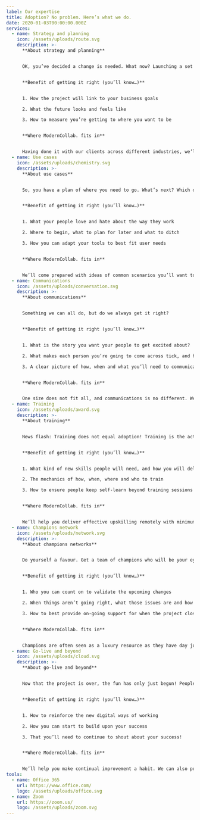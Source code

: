 ```yaml
---
label: Our expertise
title: Adoption? No problem. Here’s what we do.
date: 2020-01-03T00:00:00.000Z
services:
  - name: Strategy and planning
    icon: /assets/uploads/route.svg
    description: >-
      **About strategy and planning**


      OK, you’ve decided a change is needed. What now? Launching a set of tools is only an enabler. What is the real question you are trying to answer?


      **Benefit of getting it right (you’ll know…)**


      1. How the project will link to your business goals

      2. What the future looks and feels like

      3. How to measure you’re getting to where you want to be


      **Where ModernCollab. fits in**


      Having done it with our clients across different industries, we’ll help you plan out your journey. We’ll share with you what worked and what didn’t work before. We’ll help you mobilise the right team and get them onboard.
  - name: Use cases
    icon: /assets/uploads/chemistry.svg
    description: >-
      **About use cases**


      So, you have a plan of where you need to go. What’s next? Which department or team to start with? Use cases are where your business needs meet tool functionality.


      **Benefit of getting it right (you’ll know…)**


      1. What your people love and hate about the way they work

      2. Where to begin, what to plan for later and what to ditch

      3. How you can adapt your tools to best fit user needs


      **Where ModernCollab. fits in**


      We’ll come prepared with ideas of common scenarios you’ll want to explore. We’ll help you reach across departments and groups to write a story that they can relate to. We’ll layer that with knowledge of how tools can be adapted to best fit those discovered needs.
  - name: Communications
    icon: /assets/uploads/conversation.svg
    description: >-
      **About communications**


      Something we can all do, but do we always get it right?


      **Benefit of getting it right (you’ll know…)**


      1. What is the story you want your people to get excited about?

      2. What makes each person you’re going to come across tick, and how to grab their attention?

      3. A clear picture of how, when and what you’ll need to communicate


      **Where ModernCollab. fits in**


      One size does not fit all, and communications is no different. We’ll help you understand essential messages and cut back the noise. We’ll translate any tech-talk to everyday language. We’ll make sure that people know what they need to know, when they need to know it.
  - name: Training
    icon: /assets/uploads/award.svg
    description: >-
      **About training**


      News flash: Training does not equal adoption! Training is the activity of upskilling people to be able to work in a new way.


      **Benefit of getting it right (you’ll know…)**


      1. What kind of new skills people will need, and how you will deliver that in an incremental way

      2. The mechanics of how, when, where and who to train

      3. How to ensure people keep self-learn beyond training sessions


      **Where ModernCollab. fits in**


      We’ll help you deliver effective upskilling remotely with minimum distraction from business as usual. We’ll give people the practical knowledge they will actually use. We’ll provide you with most up-to-date guides and resources for people to self-learn.
  - name: Champions network
    icon: /assets/uploads/network.svg
    description: >-
      **About champions networks**


      Do yourself a favour. Get a team of champions who will be your eyes, ears and hands on the ground.


      **Benefit of getting it right (you’ll know…)**


      1. Who you can count on to validate the upcoming changes

      2. When things aren’t going right, what those issues are and how people feel about it

      3. How to best provide on-going support for when the project closes


      **Where ModernCollab. fits in**


      Champions are often seen as a luxury resource as they have day jobs. However, they are vital to success. That’s why we’ll help you on-board your champions quickly. We’ll make them experts ahead of everyone else. We’ll give them extra support and make sure their voice is heard.
  - name: Go-live and beyond
    icon: /assets/uploads/cloud.svg
    description: >-
      **About go-live and beyond**


      Now that the project is over, the fun has only just begun! People will still require support. We’ll need to continue to improve and go faster.


      **Benefit of getting it right (you’ll know…)**


      1. How to reinforce the new digital ways of working

      2. How you can start to build upon your success

      3. That you’ll need to continue to shout about your success!


      **Where ModernCollab. fits in**


      We’ll help you make continual improvement a habit. We can also provide that buffer of support between project life and business as usual life. We can help you understand what worked well, what needs improving and which direction to take next.
tools:
  - name: Office 365
    url: https://www.office.com/
    logo: /assets/uploads/office.svg
  - name: Zoom
    url: https://zoom.us/
    logo: /assets/uploads/zoom.svg
---
```

